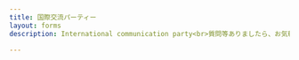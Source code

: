 ```yaml
---
title: 国際交流パーティー
layout: forms
description: International communication party<br>質問等ありましたら、お気軽にお問い合わせください<br><Instagram>＠icpnagoya<br><メール>icpinnagoya@gmail.com　<br>+その他SNS

---
```

